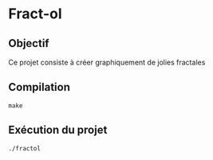 # Fract-ol

## Objectif
Ce projet consiste à créer graphiquement de jolies fractales

## Compilation
```
make
```

## Exécution du projet
```
./fractol
```
